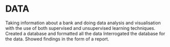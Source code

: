 # DATA

Taking information about a bank and doing data analysis and visualisation with the use of both supervised and unsupervised learning techniques.
Created a database and formatted all the data
Interrogated the database for the data.
Showed findings in the form of a report.
